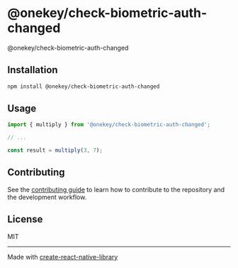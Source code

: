 # @onekey/check-biometric-auth-changed

@onekey/check-biometric-auth-changed

## Installation

```sh
npm install @onekey/check-biometric-auth-changed
```

## Usage


```js
import { multiply } from '@onekey/check-biometric-auth-changed';

// ...

const result = multiply(3, 7);
```


## Contributing

See the [contributing guide](CONTRIBUTING.md) to learn how to contribute to the repository and the development workflow.

## License

MIT

---

Made with [create-react-native-library](https://github.com/callstack/react-native-builder-bob)
